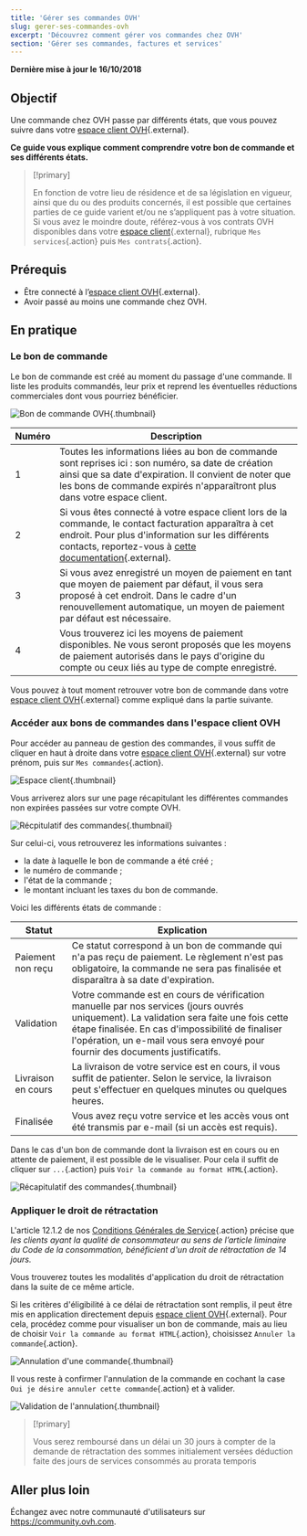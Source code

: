 ```yaml
---
title: 'Gérer ses commandes OVH'
slug: gerer-ses-commandes-ovh
excerpt: 'Découvrez comment gérer vos commandes chez OVH'
section: 'Gérer ses commandes, factures et services'
---
```


**Dernière mise à jour le 16/10/2018**

## Objectif

Une commande chez OVH passe par différents états, que vous pouvez suivre dans votre [espace client OVH](https://www.ovh.com/auth/?action=gotomanager){.external}.

**Ce guide vous explique comment comprendre votre bon de commande et ses différents états.**

> [!primary]
>
> En fonction de votre lieu de résidence et de sa législation en vigueur, ainsi que du ou des produits concernés, il est possible que certaines parties de ce guide varient et/ou ne s’appliquent pas à votre situation. Si vous avez le moindre doute, référez-vous à vos contrats OVH disponibles dans votre [espace client](https://www.ovh.com/auth/?action=gotomanager){.external}, rubrique `Mes services`{.action} puis `Mes contrats`{.action}.
>

## Prérequis

- Être connecté à l’[espace client OVH](https://www.ovh.com/auth/?action=gotomanager){.external}.
- Avoir passé au moins une commande chez OVH.


##  En pratique

### Le bon de commande

Le bon de commande est créé au moment du passage d'une commande. Il liste les produits commandés, leur prix et reprend les éventuelles réductions commerciales dont vous pourriez bénéficier.

![Bon de commande OVH](images/order_ovh.png){.thumbnail}

|Numéro|Description|
|---|---|
|1|Toutes les informations liées au bon de commande sont reprises ici : son numéro, sa date de création ainsi que sa date d'expiration. Il convient de noter que les bons de commande expirés n'apparaîtront plus dans votre espace client.|
|2|Si vous êtes connecté à votre espace client lors de la commande, le contact facturation apparaîtra à cet endroit. Pour plus d'information sur les différents contacts, reportez-vous à [cette documentation](https://docs.ovh.com/fr/customer/gestion-des-contacts/){.external}.|
|3|Si vous avez enregistré un moyen de paiement en tant que moyen de paiement par défaut, il vous sera proposé à cet endroit. Dans le cadre d'un renouvellement automatique, un moyen de paiement par défaut est nécessaire.|
|4|Vous trouverez ici les moyens de paiement disponibles. Ne vous seront proposés que les moyens de paiement autorisés dans le pays d'origine du compte ou ceux liés au type de compte enregistré.|


Vous pouvez à tout moment retrouver votre bon de commande dans votre [espace client OVH](https://www.ovh.com/auth/?action=gotomanager){.external} comme expliqué dans la partie suivante.


### Accéder aux bons de commandes dans l'espace client OVH

Pour accéder au panneau de gestion des commandes, il vous suffit de cliquer en haut à droite dans votre [espace client OVH](https://www.ovh.com/auth/?action=gotomanager){.external} sur votre prénom, puis sur `Mes commandes`{.action}.

![Espace client](images/customer_panel_order.png){.thumbnail}

Vous arriverez alors sur une page récapitulant les différentes commandes non expirées passées sur votre compte OVH.

![Récpitulatif des commandes](images/order_recap.png){.thumbnail}


Sur celui-ci, vous retrouverez les informations suivantes :

- la date à laquelle le bon de commande a été créé ;
- le numéro de commande ;
- l'état de la commande ;
- le montant incluant les taxes du bon de commande.

Voici les différents états de commande :

|Statut|Explication|
|---|---|
|Paiement non reçu|Ce statut correspond à un bon de commande qui n'a pas reçu de paiement. Le règlement n'est pas obligatoire, la commande ne sera pas finalisée et disparaîtra à sa date d'expiration.|
|Validation|Votre commande est en cours de vérification manuelle par nos services (jours ouvrés uniquement). La validation sera faite une fois cette étape finalisée. En cas d'impossibilité de finaliser l'opération, un e-mail vous sera envoyé pour fournir des documents justificatifs.|
|Livraison en cours|La livraison de votre service est en cours, il vous suffit de patienter. Selon le service, la livraison peut s'effectuer en quelques minutes ou quelques heures.|
|Finalisée|Vous avez reçu votre service et les accès vous ont été transmis par e-mail (si un accès est requis).|

Dans le cas d'un bon de commande dont la livraison est en cours ou en attente de paiement, il est possible de le visualiser. Pour cela il suffit de cliquer sur `...`{.action} puis `Voir la commande au format HTML`{.action}.

![Récapitulatif des commandes](images/html_order.png){.thumbnail}


### Appliquer le droit de rétractation

L'article 12.1.2 de nos [Conditions Générales de Service](https://www.ovh.com/fr/support/documents_legaux/conditions%20generales%20de%20service.pdf){.action} précise que *les clients ayant la qualité de consommateur au sens de l’article liminaire du Code de la consommation, bénéficient d'un droit de rétractation de 14 jours.*

Vous trouverez toutes les modalités d'application du droit de rétractation dans la suite de ce même article.

Si les critères d'éligibilité à ce délai de rétractation sont remplis, il peut être mis en application directement depuis [espace client OVH](https://www.ovh.com/auth/?action=gotomanager){.external}. Pour cela, procédez comme pour visualiser un bon de commande, mais au lieu de choisir `Voir la commande au format HTML`{.action}, choisissez `Annuler la commande`{.action}.

![Annulation d'une commande](images/cancel_order.png){.thumbnail}

Il vous reste à confirmer l'annulation de la commande en cochant la case `Oui je désire annuler cette commande`{.action} et à valider.

![Validation de l'annulation](images/cancellation_validation.png){.thumbnail}


> [!primary]
>
> Vous serez remboursé dans un délai un 30 jours à compter de la demande de rétractation des sommes initialement versées déduction faite des jours de services consommés au prorata temporis
>


## Aller plus loin

Échangez avec notre communauté d'utilisateurs sur <https://community.ovh.com>.